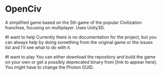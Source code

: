 OpenCiv
=======

A simplified game based on the 5th game of the popular Civilization franchise, focusing on multiplayer. Uses Unity3D.

#I want to help
Currently there is no documentation for the project, but you can always help by doing something from the original game or the issues list and I'll see what to do with it.

#I want to play
You can either download the repository and build the game on your own or get a possibly deprecated binary from [link to appear here]. You might have to change the Photon GUID.
